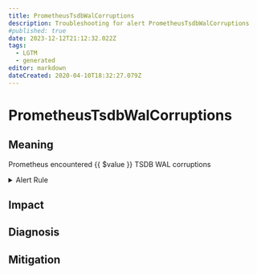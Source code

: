```yaml
---
title: PrometheusTsdbWalCorruptions
description: Troubleshooting for alert PrometheusTsdbWalCorruptions
#published: true
date: 2023-12-12T21:12:32.022Z
tags: 
  - LGTM
  - generated
editor: markdown
dateCreated: 2020-04-10T18:32:27.079Z
---
```


# PrometheusTsdbWalCorruptions

## Meaning
[//]: # "Short paragraph that explains what the alert means"
Prometheus encountered {{ $value }} TSDB WAL corruptions

<details>
  <summary>Alert Rule</summary>

{{% rule "prometheus-self-monitoring/prometheus-self-monitoring-internal.yml" "PrometheusTsdbWalCorruptions" %}}

{{% comment %}}

```yaml
alert: PrometheusTsdbWalCorruptions
expr: increase(prometheus_tsdb_wal_corruptions_total[1m]) > 0
for: 0m
labels:
    severity: critical
annotations:
    summary: Prometheus TSDB WAL corruptions (instance {{ $labels.instance }})
    description: |-
        Prometheus encountered {{ $value }} TSDB WAL corruptions
          VALUE = {{ $value }}
          LABELS = {{ $labels }}
    runbook: https://github.com/srerun/prometheus-alerts/blob/main/content/runbooks/prometheus-self-monitoring-internal/PrometheusTsdbWalCorruptions.md

```

{{% /comment %}}

</details>


## Impact
[//]: # "What could / will happen if the alert is not addressed"



## Diagnosis
[//]: # "Steps to take to identify the cause of the problem"



## Mitigation
[//]: # "The steps necessary to resolve the alert"
